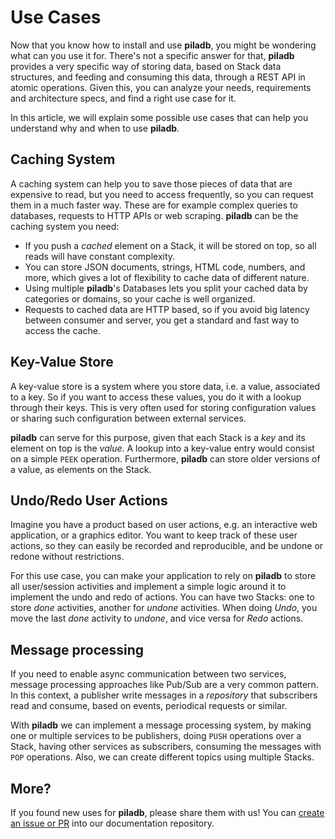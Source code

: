 # Use Cases

Now that you know how to install and use **piladb**, you might be wondering what can you use it for. There's not a specific answer for that, **piladb** provides a very specific way of storing data, based on Stack data structures, and feeding and consuming this data, through a REST API in atomic operations. Given this, you can analyze your needs, requirements and architecture specs, and find a right use case for it.

In this article, we will explain some possible use cases that can help you understand why and when to use **piladb**.

## Caching System

A caching system can help you to save those pieces of data that are expensive to read, but you need to access frequently, so you can request them in a much faster way. These are for example complex queries to databases, requests to HTTP APIs or web scraping. **piladb** can be the caching system you need:

* If you push a _cached_ element on a Stack, it will be stored on top, so all reads will have constant complexity.
* You can store JSON documents, strings, HTML code, numbers, and more, which gives a lot of flexibility to cache data of different nature.
* Using multiple **piladb**'s Databases lets you split your cached data by categories or domains, so your cache is well organized.
* Requests to cached data are HTTP based, so if you avoid big latency between consumer and server, you get a standard and fast way to access the cache.

## Key-Value Store

A key-value store is a system where you store data, i.e. a value, associated to a key. So if you want to access these values, you do it with a lookup through their keys. This is very often used for storing configuration values or sharing such configuration between external services.

**piladb** can serve for this purpose, given that each Stack is a _key_ and its element on top is the _value_. A lookup into a key-value entry would consist on a simple `PEEK` operation. Furthermore, **piladb** can store older versions of a value, as elements on the Stack.

## Undo/Redo User Actions

Imagine you have a product based on user actions, e.g. an interactive web application, or a graphics editor. You want to keep track of these user actions, so they can easily be recorded and reproducible, and be undone or redone without restrictions.

For this use case, you can make your application to rely on **piladb** to store all user/session activities and implement a simple logic around it to implement the undo and redo of actions. You can have two Stacks: one to store _done_ activities, another for _undone_ activities. When doing _Undo_, you move the last _done_ activity to _undone_, and vice versa for _Redo_ actions.

## Message processing

If you need to enable async communication between two services, message processing approaches like Pub/Sub are a very common pattern. In this context, a publisher write messages in a _repository_ that subscribers read and consume, based on events, periodical requests or similar.

With **piladb** we can implement a message processing system, by making one or multiple services to be publishers, doing `PUSH` operations over a Stack, having other services as subscribers, consuming the messages with `POP` operations. Also, we can create different topics using multiple Stacks.

## More?

If you found new uses for **piladb**, please share them with us! You can [create an issue or PR](https://github.com/oscillatingworks/docs.piladb.org/issues/new) into our documentation repository.
